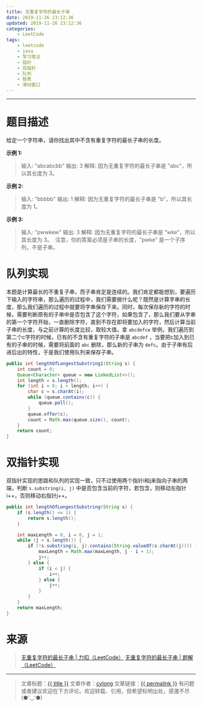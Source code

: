 ```yaml
---
title: 无重复字符的最长子串
date: 2019-11-26 23:12:36
updated: 2019-11-26 23:12:36
categories:
    - LeetCode
tags:
    - leetcode
    - java
    - 学习笔记
    - 指针
    - 双指针
    - 队列
    - 链表
    - 滑动窗口
---
```

---

# 题目描述

给定一个字符串，请你找出其中不含有重复字符的最长子串的长度。

**示例 1:**
> 输入: "abcabcbb"
> 输出: 3
> 解释: 因为无重复字符的最长子串是 "abc"，所以其长度为 3。

**示例 2:**
> 输入: "bbbbb"
> 输出: 1
> 解释: 因为无重复字符的最长子串是 "b"，所以其长度为 1。

**示例 3:**
> 输入: "pwwkew"
> 输出: 3
> 解释: 因为无重复字符的最长子串是 "wke"，所以其长度为 3。
> 注意，你的答案必须是子串的长度，"pwke" 是一个子序列，不是子串。

<!-- more -->

# 队列实现

本题是计算最长的不重复子串，而子串肯定是连续的。我们肯定都能想到，要遍历下输入的字符串，那么遍历的过程中，我们需要做什么呢？既然是计算字串的长度，那么我们遍历的过程中就要将字串保存下来。同时，每次保存新的字符的时候，需要判断原有的子串中是否包含了这个字符，如果包含了，那么我们要从字串的第一个字符开始，一直删除字符，直到不存在即将要加入的字符，然后计算当前子串的长度，与之前计算的长度比较，取较大值。拿 `abcdefce` 举例，我们遍历到第二个c字符的时候，已有的不含有重复字符的子串是 `abcdef` ，当要把c加入到已有的子串的时候，需要将前面的  `abc` 删除，那么新的子串为 `defc`。由于子串有后进后出的特性，于是我们使用队列来保存子串。

```java
public int lengthOfLongestSubstring1(String s) {
    int count = 0;
    Queue<Character> queue = new LinkedList<>();
    int length = s.length();
    for (int i = 0; i < length; i++) {
        char c = s.charAt(i);
        while (queue.contains(c)) {
            queue.poll();
        }
        queue.offer(c);
        count = Math.max(queue.size(), count);
    }
    return count;
}
```

# 双指针实现

双指针实现的思路和队列的实现一致，只不过使用两个指针i和j来指向子串的两端，判断 `s.substring(i, j)` 中是否包含当前的字符，若包含，则移动左指针i++，否则移动右指针j++。

```java
public int lengthOfLongestSubstring(String s) {
    if (s.length() <= 1) {
        return s.length();
    }

    int maxLength = 0, i = 0, j = 1;
    while (j < s.length()) {
        if (!s.substring(i, j).contains(String.valueOf(s.charAt(j)))) {
            maxLength = Math.max(maxLength, j - i + 1);
            j++;
        } else {
            if (i < j) {
                i++;
            } else {
                j++;
            }
        }
    }
    return maxLength;
}
```

# 来源

> [无重复字符的最长子串 | 力扣（LeetCode）][1]
> [无重复字符的最长子串 | 题解（LeetCode）][2]

---

> 文章标题：<a href='{{ permalink }}' title='{{ title }}' >{{ title }}</a>
> 文章作者：[cylong](http://www.cylong.com/about/ "cylong")
> 文章链接：<a href='{{ permalink }}' title='{{ title }}' >{{ permalink }}</a>
> 有问题或者建议欢迎在下方评论。欢迎转载、引用，但希望标明出处，感激不尽(●'◡'●)

[1]: https://leetcode-cn.com/problems/longest-substring-without-repeating-characters/ "无重复字符的最长子串 | 力扣（LeetCode）"
[2]: https://leetcode-cn.com/problems/longest-substring-without-repeating-characters/solution/wu-zhong-fu-zi-fu-de-zui-chang-zi-chuan-by-leetc-2/ "无重复字符的最长子串 | 题解（LeetCode）"
